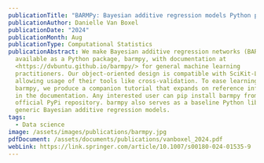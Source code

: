 ```yaml
---
publicationTitle: "BARMPy: Bayesian additive regression models Python package"
publicationAuthor: Danielle Van Boxel
publicationDate: "2024"
publicationMonth: Aug
publicationType: Computational Statistics
publicationAbstract: We make Bayesian additive regression networks (BARN)
  available as a Python package, barmpy, with documentation at
  <https://dvbuntu.github.io/barmpy/> for general machine learning
  practitioners. Our object-oriented design is compatible with SciKit-Learn,
  allowing usage of their tools like cross-validation. To ease learning to use
  barmpy, we produce a companion tutorial that expands on reference information
  in the documentation. Any interested user can pip install barmpy from the
  official PyPi repository. barmpy also serves as a baseline Python library for
  generic Bayesian additive regression models.
tags:
  - Data science
image: /assets/images/publications/barmpy.jpg
pdfDocument: /assets/documents/publications/vanboxel_2024.pdf
webLink: https://link.springer.com/article/10.1007/s00180-024-01535-9
---
```

